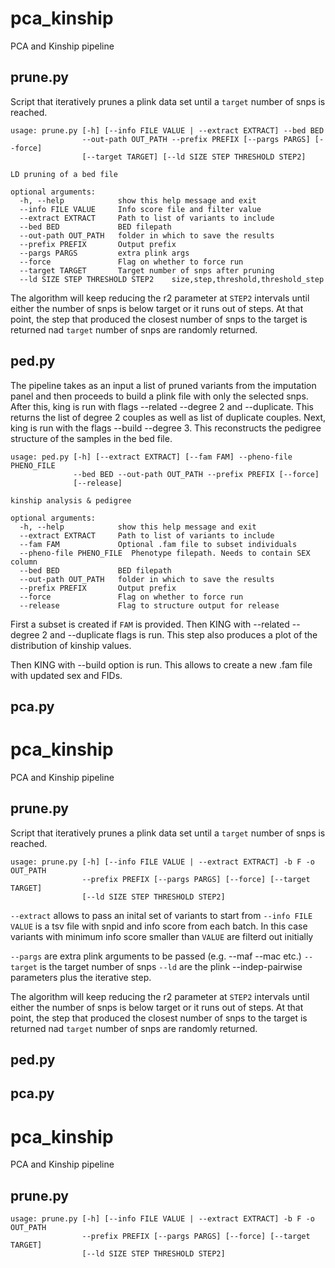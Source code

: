 # pca_kinship
PCA and Kinship pipeline

## prune.py

Script that iteratively prunes a plink data set until a `target` number of snps is reached. 
```
usage: prune.py [-h] [--info FILE VALUE | --extract EXTRACT] --bed BED
                --out-path OUT_PATH --prefix PREFIX [--pargs PARGS] [--force]
                [--target TARGET] [--ld SIZE STEP THRESHOLD STEP2]

LD pruning of a bed file

optional arguments:
  -h, --help            show this help message and exit
  --info FILE VALUE     Info score file and filter value
  --extract EXTRACT     Path to list of variants to include
  --bed BED             BED filepath
  --out-path OUT_PATH   folder in which to save the results
  --prefix PREFIX       Output prefix
  --pargs PARGS         extra plink args
  --force               Flag on whether to force run
  --target TARGET       Target number of snps after pruning
  --ld SIZE STEP THRESHOLD STEP2    size,step,threshold,threshold_step

```

The algorithm will keep reducing the r2 parameter at `STEP2` intervals until either the number of snps is below target or it runs out of steps. At that point, the step that produced the closest number of snps to the target is returned nad `target` number of snps are randomly returned.

## ped.py

The pipeline takes as an input a list of pruned variants from the imputation panel and then proceeds to build a plink file with only the selected snps. After this, king is run with flags --related --degree 2 and --duplicate. This returns the list of degree 2 couples as well as list of duplicate couples. Next, king is run with the flags --build --degree 3. This reconstructs the pedigree structure of the samples in the bed file.

```
usage: ped.py [-h] [--extract EXTRACT] [--fam FAM] --pheno-file PHENO_FILE
              --bed BED --out-path OUT_PATH --prefix PREFIX [--force]
              [--release]

kinship analysis & pedigree

optional arguments:
  -h, --help            show this help message and exit
  --extract EXTRACT     Path to list of variants to include
  --fam FAM             Optional .fam file to subset individuals
  --pheno-file PHENO_FILE  Phenotype filepath. Needs to contain SEX column
  --bed BED             BED filepath
  --out-path OUT_PATH   folder in which to save the results
  --prefix PREFIX       Output prefix
  --force               Flag on whether to force run
  --release             Flag to structure output for release

```

First a subset is created if `FAM` is provided. Then KING with --related --degree 2 and --duplicate flags is run.
This step also produces a plot of the distribution of kinship values.

Then KING with --build option is run. This allows to create a new .fam file with updated sex and FIDs.

## pca.py

# pca_kinship
PCA and Kinship pipeline

## prune.py

Script that iteratively prunes a plink data set until a `target` number of snps is reached. 
```
usage: prune.py [-h] [--info FILE VALUE | --extract EXTRACT] -b F -o OUT_PATH
                --prefix PREFIX [--pargs PARGS] [--force] [--target TARGET]
                [--ld SIZE STEP THRESHOLD STEP2]
```

`--extract` allows to pass an inital set of variants to start from
`--info FILE VALUE` is a tsv file with snpid and info score from each batch. In this case variants with minimum info score smaller than `VALUE` are filterd out initially

`--pargs` are extra plink arguments to be passed (e.g. --maf --mac etc.)
`--target` is the target number of snps
`--ld` are the plink --indep-pairwise parameters plus the iterative step. 

The algorithm will keep reducing the r2 parameter at `STEP2` intervals until either the number of snps is below target or it runs out of steps. At that point, the step that produced the closest number of snps to the target is returned nad `target` number of snps are randomly returned.

## ped.py

## pca.py
# pca_kinship
PCA and Kinship pipeline

## prune.py

```
usage: prune.py [-h] [--info FILE VALUE | --extract EXTRACT] -b F -o OUT_PATH
                --prefix PREFIX [--pargs PARGS] [--force] [--target TARGET]
                [--ld SIZE STEP THRESHOLD STEP2]
```

